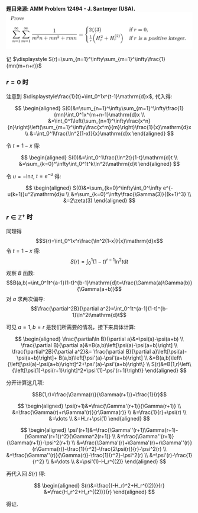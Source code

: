 **题目来源: AMM Problem 12494 - J. Santmyer (USA).**
![](./image.png)

记 $\displaystyle S(r)=\sum_{n=1}^\infty\sum_{m=1}^\infty\frac{1}{mn(m+n+r)}$

### $r=0$ 时

注意到 $\displaystyle\frac{1}{t}=\int_0^1x^{t-1}\mathrm{d}x$, 代入得:

$$
\begin{aligned}
S(0)&=\sum_{n=1}^\infty\sum_{m=1}^\infty\frac{1}{mn}\int_0^1x^{m+n-1}\mathrm{d}x \\
&=\int_0^1\left(\sum_{n=1}^\infty\frac{x^n}{n}\right)\left(\sum_{m=1}^\infty\frac{x^m}{m}\right)\frac{1}{x}\mathrm{d}x \\
&=\int_0^1\frac{\ln^2(1-x)}{x}\mathrm{d}x
\end{aligned}
$$

令 $t=1-x$ 得:

$$
\begin{aligned}
S(0)&=\int_0^1\frac{\ln^2t}{1-t}\mathrm{d}t \\
&=\sum_{k=0}^\infty\int_0^1t^k\ln^2t\mathrm{d}t
\end{aligned}
$$

令 $u=-\ln t$, $t=e^{-u}$ 得:

$$
\begin{aligned}
S(0)&=\sum_{k=0}^\infty\int_0^\infty e^{-u(k+1)}u^2\mathrm{d}u \\
&=\sum_{k=0}^\infty\frac{\Gamma(3)}{(k+1)^3} \\
&=2\zeta(3)
\end{aligned}
$$

### $r\in\mathbb{Z}^+$ 时

同理得
$$S(r)=\int_0^1x^r\frac{\ln^2(1-x)}{x}\mathrm{d}x$$
令 $t=1-x$ 得:
$$S(r)=\int_0^1(1-t)^{r-1}\ln^2t\mathrm{d}t$$
观察 $B$ 函数:
$$B(a,b)=\int_0^1t^{a-1}(1-t)^{b-1}\mathrm{d}t=\frac{\Gamma(a)\Gamma(b)}{\Gamma(a+b)}$$
对 $a$ 求两次偏导:
$$\frac{\partial^2B}{\partial a^2}=\int_0^1t^{a-1}(1-t)^{b-1}\ln^2t\mathrm{d}t$$

可见 $a=1, b=r$ 是我们所需要的情况，接下来具体计算:

$$
\begin{aligned}
\frac{\partial\ln B}{\partial a}&=\psi(a)-\psi(a+b) \\
\frac{\partial B}{\partial a}&=B(a,b)\left[\psi(a)-\psi(a+b)\right] \\
\frac{\partial^2B}{\partial a^2}&=
\frac{\partial B}{\partial a}\left[\psi(a)-\psi(a+b)\right]+
B(a,b)\left[\psi'(a)-\psi'(a+b)\right] \\
&=B(a,b)\left\{\left[\psi(a)-\psi(a+b)\right]^2+\psi'(a)-\psi'(a+b)\right\} \\
S(r)&=B(1,r)\left\{\left[\psi(1)-\psi(r+1)\right]^2+\psi'(1)-\psi'(r+1)\right\}
\end{aligned}
$$

分开计算这几项:

$$B(1,r)=\frac{\Gamma(r)}{\Gamma(r+1)}=\frac{1}{r}$$

$$
\begin{aligned}
\psi(r+1)&=\frac{\Gamma'(r+1)}{\Gamma(r+1)} \\
&=\frac{\Gamma(r)+r\Gamma'(r)}{r\Gamma(r)} \\
&=\frac{1}{r}+\psi(r) \\
&=\dots \\
&=H_r+\psi(1)
\end{aligned}
$$

$$
\begin{aligned}
\psi'(r+1)&=\frac{\Gamma''(r+1)\Gamma(r+1)-(\Gamma'(r+1))^2}{\Gamma^2(r+1)} \\
&=\frac{\Gamma''(r+1)}{\Gamma(r+1)}-\psi^2(r+1) \\
&=\frac{\Gamma'(r)+\Gamma'(r)+r\Gamma''(r)}{r\Gamma(r)}-\frac{1}{r^2}-\frac{2\psi(r)}{r}-\psi^2(r) \\
&=\frac{\Gamma''(r)}{\Gamma(r)}-\frac{1}{r^2}-\psi^2(r) \\
&=\psi'(r)-\frac{1}{r^2} \\
&=\dots \\
&=\psi'(1)-H_r^{(2)}
\end{aligned}
$$

再代入回 $S(r)$ 得:

$$
\begin{aligned}
S(r)&=\frac{(-H_r)^2+H_r^{(2)}}{r}
&=\frac{H_r^2+H_r^{(2)}}{r}
\end{aligned}
$$

得证.